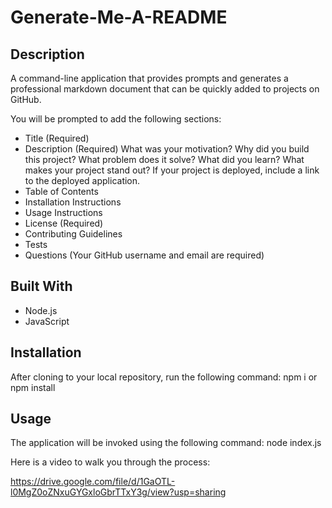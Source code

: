 # Generate-Me-A-README

<!-- [!JavaScript badge](https://img.shields.io/badge/javaScript-100%25-red) -->
## Description

A command-line application that provides prompts and generates a professional markdown document that can be quickly added to projects on GitHub.

You will be prompted to add the following sections:

* Title (Required)
* Description (Required)
What was your motivation? Why did you build this project? What problem does it solve? What did you learn? What makes your project stand out? If your project is deployed, include a link to the deployed application.
* Table of Contents
* Installation Instructions
* Usage Instructions
* License (Required)
* Contributing Guidelines
* Tests
* Questions (Your GitHub username and email are required)

## Built With

* Node.js
* JavaScript
## Installation

After cloning to your local repository, run the following command: 
npm i or npm install 
## Usage

The application will be invoked using the following command: 
node index.js

Here is a video to walk you through the process:

https://drive.google.com/file/d/1GaOTL-l0MgZ0oZNxuGYGxloGbrTTxY3g/view?usp=sharing


